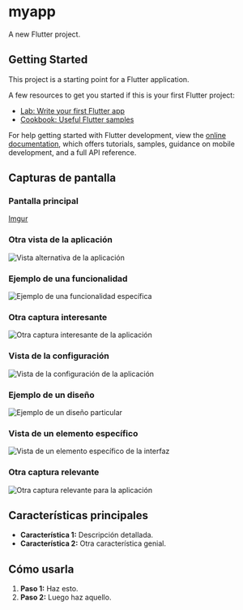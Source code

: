 # myapp

A new Flutter project.

## Getting Started

This project is a starting point for a Flutter application.

A few resources to get you started if this is your first Flutter project:

- [Lab: Write your first Flutter app](https://docs.flutter.dev/get-started/codelab)
- [Cookbook: Useful Flutter samples](https://docs.flutter.dev/cookbook)

For help getting started with Flutter development, view the
[online documentation](https://docs.flutter.dev/), which offers tutorials,
samples, guidance on mobile development, and a full API reference.


## Capturas de pantalla

### Pantalla principal
[Imgur](https://i.imgur.com/ymOJbIe.png)

### Otra vista de la aplicación
![Vista alternativa de la aplicación](https://imgur.com/46X0P0U)

### Ejemplo de una funcionalidad
![Ejemplo de una funcionalidad específica](https://imgur.com/iehid0R)

### Otra captura interesante
![Otra captura interesante de la aplicación](https://imgur.com/c6qw2CC)

### Vista de la configuración
![Vista de la configuración de la aplicación](https://imgur.com/YrjCiWw)

### Ejemplo de un diseño
![Ejemplo de un diseño particular](https://imgur.com/mEN0kqu)

### Vista de un elemento específico
![Vista de un elemento específico de la interfaz](https://imgur.com/V58bDYn)

### Otra captura relevante
![Otra captura relevante para la aplicación](https://imgur.com/ymOJbIe)

## Características principales

* **Característica 1:** Descripción detallada.
* **Característica 2:** Otra característica genial.

## Cómo usarla

1. **Paso 1:** Haz esto.
2. **Paso 2:** Luego haz aquello.

